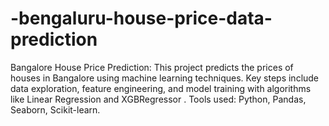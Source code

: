# -bengaluru-house-price-data-prediction
Bangalore House Price Prediction: This project predicts the prices of houses in Bangalore using machine learning techniques. Key steps include data exploration, feature engineering, and model training with algorithms like Linear Regression and XGBRegressor . Tools used: Python, Pandas, Seaborn, Scikit-learn.
